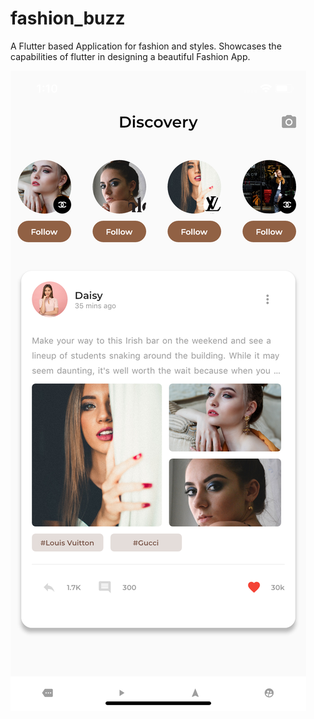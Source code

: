 # fashion_buzz

A Flutter based Application for fashion and styles. Showcases the capabilities of flutter in designing a beautiful Fashion App.


![alt text](https://github.com/nejifresh/fashionbuzz/blob/master/assets/images/screenshot2.png)

